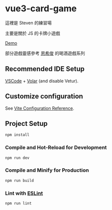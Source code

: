 # vue3-card-game

<p>這裡是 Steven 的練習場</p>
<p>主要是關於 JS 的卡牌小遊戲</p>
<a href="">Demo</a>
<p>
    部分遊戲靈感參考
    <a href="https://www.youtube.com/@McJengSu/videos">恩希俊</a>
    的喝酒遊戲系列
</p>

## Recommended IDE Setup

[VSCode](https://code.visualstudio.com/) + [Volar](https://marketplace.visualstudio.com/items?itemName=Vue.volar) (and disable Vetur).

## Customize configuration

See [Vite Configuration Reference](https://vite.dev/config/).

## Project Setup

```sh
npm install
```

### Compile and Hot-Reload for Development

```sh
npm run dev
```

### Compile and Minify for Production

```sh
npm run build
```

### Lint with [ESLint](https://eslint.org/)

```sh
npm run lint
```
